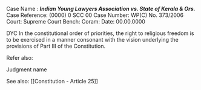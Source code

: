 Case Name : ***Indian Young Lawyers Association vs. State of Kerala & Ors.***
Case Reference: (0000) 0 SCC 00
Case Number: WP(C) No. 373/2006
Court: Supreme Court
Bench: 
Coram:
Date: 00.00.0000

DYC
In the constitutional order of priorities, the right to religious freedom is to be exercised in a manner consonant with the vision underlying the provisions of Part III of the Constitution.


Refer also:

Judgment name

See also:
[[Constitution - Article 25]] 